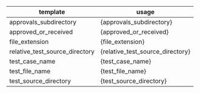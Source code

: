 | template | usage |
| --- | --- |
| approvals_subdirectory | {approvals_subdirectory} |
| approved_or_received | {approved_or_received} |
| file_extension | {file_extension} |
| relative_test_source_directory | {relative_test_source_directory} |
| test_case_name | {test_case_name} |
| test_file_name | {test_file_name} |
| test_source_directory | {test_source_directory} |
